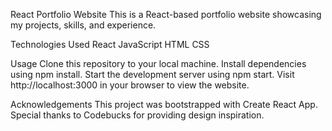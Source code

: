 React Portfolio Website
This is a React-based portfolio website showcasing my projects, skills, and experience.

Technologies Used
React
JavaScript
HTML
CSS

Usage
Clone this repository to your local machine.
Install dependencies using npm install.
Start the development server using npm start.
Visit http://localhost:3000 in your browser to view the website.


Acknowledgements
This project was bootstrapped with Create React App.
Special thanks to Codebucks for providing design inspiration.